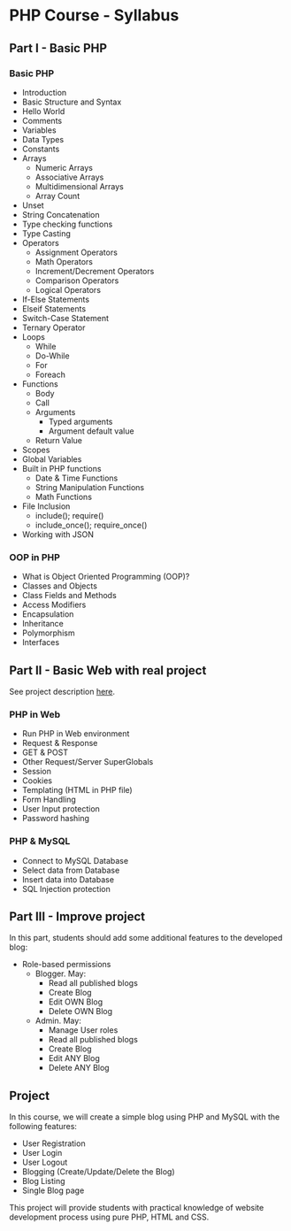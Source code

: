 # PHP Course - Syllabus

## Part I - Basic PHP

### Basic PHP

- Introduction
- Basic Structure and Syntax
- Hello World
- Comments
- Variables
- Data Types
- Constants
- Arrays
    - Numeric Arrays
    - Associative Arrays
    - Multidimensional Arrays
    - Array Count
- Unset
- String Concatenation
- Type checking functions
- Type Casting
- Operators
    - Assignment Operators
    - Math Operators
    - Increment/Decrement Operators
    - Comparison Operators
    - Logical Operators
- If-Else Statements
- Elseif Statements
- Switch-Case Statement
- Ternary Operator
- Loops
    - While
    - Do-While
    - For
    - Foreach
- Functions
    - Body
    - Call
    - Arguments
        - Typed arguments
        - Argument default value
    - Return Value
- Scopes
- Global Variables
- Built in PHP functions
    - Date & Time Functions
    - String Manipulation Functions 
    - Math Functions
- File Inclusion
    - include(); require()
    - include_once(); require_once()
- Working with JSON

### OOP in PHP

- What is Object Oriented Programming (OOP)?
- Classes and Objects
- Class Fields and Methods
- Access Modifiers
- Encapsulation
- Inheritance
- Polymorphism
- Interfaces

## Part II - Basic Web with real project

See project description [here](#project).

### PHP in Web

- Run PHP in Web environment
- Request & Response
- GET & POST
- Other Request/Server SuperGlobals
- Session
- Cookies
- Templating (HTML in PHP file)
- Form Handling
- User Input protection
- Password hashing

### PHP & MySQL

- Connect to MySQL Database
- Select data from Database
- Insert data into Database
- SQL Injection protection

## Part III - Improve project

In this part, students should add some additional features to the developed blog:

- Role-based permissions
    - Blogger. May:
        - Read all published blogs
        - Create Blog
        - Edit OWN Blog
        - Delete OWN Blog
    - Admin. May:
        - Manage User roles
        - Read all published blogs
        - Create Blog
        - Edit ANY Blog
        - Delete ANY Blog

## Project

In this course, we will create a simple blog using PHP and MySQL with the following features:

- User Registration
- User Login
- User Logout
- Blogging (Create/Update/Delete the Blog)
- Blog Listing
- Single Blog page

This project will provide students with practical knowledge of website development process using pure PHP, HTML and CSS.
